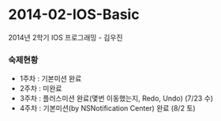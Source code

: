 2014-02-IOS-Basic
=================

2014년 2학기 IOS 프로그래밍 - 김우진


### 숙제현황 ###

- 1주차 : 기본미션 완료
- 2주차 : 미완료
- 3주차 : 플러스미션 완료(몇번 이동했는지, Redo, Undo) (7/23 수)
- 4주차 : 기본미션(by NSNotification Center) 완료 (8/2 토)
